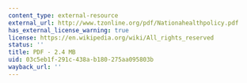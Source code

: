 ```yaml
---
content_type: external-resource
external_url: http://www.tzonline.org/pdf/Nationahealthpolicy.pdf
has_external_license_warning: true
license: https://en.wikipedia.org/wiki/All_rights_reserved
status: ''
title: PDF - 2.4 MB
uid: 03c5eb1f-291c-438a-b180-275aa095803b
wayback_url: ''
---
```

